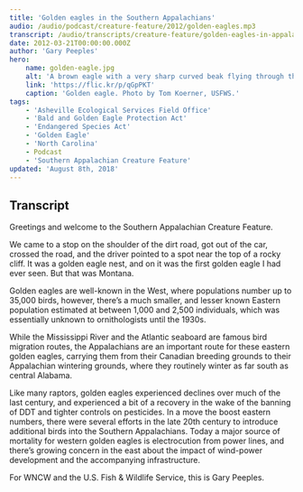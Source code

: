 ```yaml
---
title: 'Golden eagles in the Southern Appalachians'
audio: /audio/podcast/creature-feature/2012/golden-eagles.mp3
transcript: /audio/transcripts/creature-feature/golden-eagles-in-appalachian.pdf
date: 2012-03-21T00:00:00.000Z
author: 'Gary Peeples'
hero:
    name: golden-eagle.jpg
    alt: 'A brown eagle with a very sharp curved beak flying through the air.'
    link: 'https://flic.kr/p/qGpPKT'
    caption: 'Golden eagle. Photo by Tom Koerner, USFWS.'
tags:
    - 'Asheville Ecological Services Field Office'
    - 'Bald and Golden Eagle Protection Act'
    - 'Endangered Species Act'
    - 'Golden Eagle'
    - 'North Carolina'
    - Podcast
    - 'Southern Appalachian Creature Feature'
updated: 'August 8th, 2018'
---
```


## Transcript

Greetings and welcome to the Southern Appalachian Creature Feature.

We came to a stop on the shoulder of the dirt road, got out of the car, crossed the road, and the driver pointed to a spot near the top of a rocky cliff. It was a golden eagle nest, and on it was the first golden eagle I had ever seen. But that was Montana.

Golden eagles are well-known in the West, where populations number up to 35,000 birds, however, there’s a much smaller, and lesser known Eastern population estimated at between 1,000 and 2,500 individuals, which was essentially unknown to ornithologists until the 1930s.

While the Mississippi River and the Atlantic seaboard are famous bird migration routes, the Appalachians are an important route for these eastern golden eagles, carrying them from their Canadian breeding grounds to their Appalachian wintering grounds, where they routinely winter as far south as central Alabama.

Like many raptors, golden eagles experienced declines over much of the last century, and experienced a bit of a recovery in the wake of the banning of DDT and tighter controls on pesticides. In a move the boost eastern numbers, there were several efforts in the late 20th century to introduce additional birds into the Southern Appalachians. Today a major source of mortality for western golden eagles is electrocution from power lines, and there’s growing concern in the east about the impact of wind-power development and the accompanying infrastructure.

For WNCW and the U.S. Fish & Wildlife Service, this is Gary Peeples.